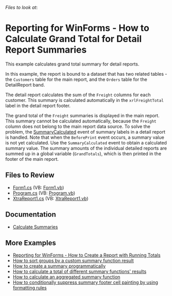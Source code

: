 *Files to look at*:


<!-- default file list end -->
# Reporting for WinForms - How to Calculate Grand Total for Detail Report Summaries


This example calculates grand total summary for detail reports.

In this example, the report is bound to a dataset that has two related tables - the `Customers` table for the main report, and the `Orders` table for the DetailReport band. 

The detail report calculates the sum of the `Freight` columns for each customer. This summary is calculated automatically in the `xrlFreightTotal` label in the detail report footer.

The grand total of the `Freight` summaries is displayed in the main report. This summary cannot be calculated automatically, because the `Freight` column does not belong to the main report data source. To solve the problem, the [SummaryCalculated](https://docs.devexpress.com/XtraReports/DevExpress.XtraReports.UI.XRLabel.SummaryCalculated) event of summary labels in a detail report is handled. Note that when the `BeforePrint` event occurs, a summary value is not yet calculated. Use the `SummaryCalculated` event to obtain a calculated summary value. The summary amounts of the individual detailed reports are summed up in a global variable (`GrandTotals`), which is then printed in the footer of the main report.

## Files to Review

* [Form1.cs](CS/Form1.cs) (VB: [Form1.vb](VB/Form1.vb))
* [Program.cs](CS/Program.cs) (VB: [Program.vb](/VB/Program.vb))
* [XtraReport1.cs](CS/XtraReport1.cs) (VB: [XtraReport1.vb](VB/XtraReport1.vb))

## Documentation

- [Calculate Summaries](https://docs.devexpress.com/XtraReports/401920/detailed-guide-to-devexpress-reporting/shape-report-data/calculate-summaries)

## More Examples

- [Reporting for WinForms - How to Create a Report with Running Totals](https://github.com/DevExpress-Examples/reporting-winforms-summary-running-totals)
- [How to sort groups by a custom summary function result](https://github.com/DevExpress-Examples/Reporting_how-to-sort-groups-by-a-custom-summary-function-result-e2536)
- [How to create a summary programmatically](https://github.com/DevExpress-Examples/Reporting_how-to-create-a-summary-programmatically-e2388)
- [How to calculate a total of different summary functions' results](https://github.com/DevExpress-Examples/Reporting_how-to-calculate-a-total-of-different-summary-functions-results-e2391)
- [How to calculate an aggregated summary function](https://github.com/DevExpress-Examples/Reporting_how-to-calculate-an-aggregated-summary-function-e4342)
- [How to conditionally suppress summary footer cell painting by using formatting rules](https://github.com/DevExpress-Examples/Reporting_how-to-conditionally-suppress-summary-footer-cell-painting-by-using-formatting-t211184)


